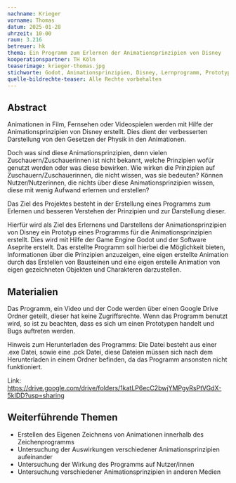 ```yaml
---
nachname: Krieger
vorname: Thomas
datum: 2025-01-28
uhrzeit: 10-00
raum: 3.216 
betreuer: hk
thema: Ein Programm zum Erlernen der Animationsprinzipien von Disney
kooperationspartner: TH Köln
teaserimage: krieger-thomas.jpg
stichworte: Godot, Animationsprinzipien, Disney, Lernprogramm, Prototyp
quelle-bildrechte-teaser: Alle Rechte vorbehalten
---
```


## Abstract
Animationen in Film, Fernsehen oder Videospielen werden mit Hilfe der Animationsprinzipien von Disney erstellt. Dies dient der verbesserten Darstellung von den Gesetzen der Physik in den Animationen.  

Doch was sind diese Animationsprinzipien, denn vielen Zuschauern/Zuschauerinnen ist nicht bekannt, welche Prinzipien wofür genutzt werden oder was diese bewirken. 
Wie wirken die Prinzipien auf Zuschauern/Zuschauerinnen, die nicht wissen, was sie bedeuten? Können Nutzer/Nutzerinnen, die nichts über diese Animationsprinzipien wissen, diese mit wenig Aufwand erlernen und erstellen? 

Das Ziel des Projektes besteht in der Erstellung eines Programms zum Erlernen und besseren Verstehen der Prinzipien und zur Darstellung dieser.

Hierfür wird als Ziel des Erlernens und Darstellens der Animationsprinzipien von Disney ein Prototyp eines Programms für die Animationsprinzipien erstellt. Dies wird mit Hilfe der Game Engine Godot und der Software Aseprite erstellt.
Das erstellte Programm soll hierbei die Möglichkeit bieten, Informationen über die Prinzipien anzuzeigen, eine eigen erstellte Animation durch das Erstellen von Bausteinen und eine eigen erstelle Animation von eigen gezeichneten Objekten und Charakteren darzustellen.

## Materialien
Das Programm, ein Video und der Code werden über einen Google Drive Ordner geteilt, dieser hat keine Zugriffsrechte.
Wenn das Programm benutzt wird, so ist zu beachten, dass es sich um einen Prototypen handelt und Bugs auftreten werden.

Hinweis zum Herunterladen des Programms:
Die Datei besteht aus einer .exe Datei, sowie eine .pck Datei, diese Dateien müssen sich nach dem Herunterladen in einem Ordner befinden, da das Programm ansonsten nicht funktioniert.

Link:
https://drive.google.com/drive/folders/1katLP6ecC2bwjYMPgyRsPtVGdX-5kIDD?usp=sharing

## Weiterführende Themen
* Erstellen des Eigenen Zeichnens von Animationen innerhalb des Zeichenprogramms
* Untersuchung der Auswirkungen verschiedener Animationsprinzipien aufeinander
* Untersuchung der Wirkung des Programms auf Nutzer/innen
* Untersuchung verschiedener Animationsprinzipien in anderen Medien



